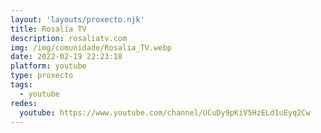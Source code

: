 ```yaml
---
layout: 'layouts/proxecto.njk'
title: Rosalía TV
description: rosaliatv.com
img: /img/comunidade/Rosalia_TV.webp
date: 2022-02-19 22:23:18
platform: youtube
type: proxecto
tags:
  - youtube
redes:
  youtube: https://www.youtube.com/channel/UCuDy9pKiV5HzELd1uEyq2Cw
---
```

